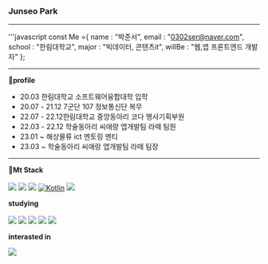 ### Junseo Park

---
'''javascript
const Me ={
    name : "박준서",
    email : "0302ser@naver.com",
    school : "한림대학교",
    major : "빅데이터, 콘텐츠it",
    willBe : "웹,앱 프론트엔드 개발자"
};

---

🏫<strong>profile</strong>

<ul>
<li>20.03 한림대학교 소프트웨어융합대학 입학 </li>
<li>20.07 - 21.12 7군단 107 정보통신단 복무</li>
<li>22.07 - 22.12한림대학교 중앙동아리 코다 행사기획부원</li>
<li>22.03 - 22.12 학술동아리 씨애랑 앱개발팀 라떼 팀원</li>
 <li>23.01 ~ 해상물류 ict 멘토링 멘티</li>
<li>23.03 ~ 학술동아리 씨애랑 앱개발팀 라떼 팀장</li>
</ul>

---
🔧<strong>Mt Stack</strong>
<br><br>
<img src="https://img.shields.io/badge/C-A8B9CC?style=flat-square&logo=C&logoColor=white"/>
<img src="https://img.shields.io/badge/java-007396?style=flat-square&logo=java&logoColor=white"/>
<img src="https://img.shields.io/badge/Python-3776AB?style=flat-square&logo=Python&logoColor=white"/>
[![Kotlin](https://img.shields.io/badge/Kotlin-7F52FF?style=flat-square&logo=kotlin&logoColor=white)](https://kotlinlang.org/)
<img src="https://img.shields.io/badge/Android Studio-3DDC84?style=flat-square&logo=Android Studio&logoColor=white"/>

<strong>studying</strong>
<br><br>
<img src="https://img.shields.io/badge/CSS3-1572B6?style=flat-square&logo=css3&logoColor=white"/>
<img src="https://img.shields.io/badge/HTML5-E34F26?style=flat-square&logo=html5&logoColor=white"/>
<img src="https://img.shields.io/badge/JavaScript-F7DF1E?style=flat-square&logo=javascript&logoColor=black"/>
<img src="https://img.shields.io/badge/jQuery-0769AD?style=flat-square&logo=jQuery&logoColor=white"/>
<img src="https://img.shields.io/badge/Python-3776AB?style=flat-square&logo=Python&logoColor=white"/>

<strong>interasted in</strong>
<br>

<img src="https://img.shields.io/badge/MySQL-4479A1?style=flat-square&logo=MySQL&logoColor=white"/>




 
 
 
 
   

